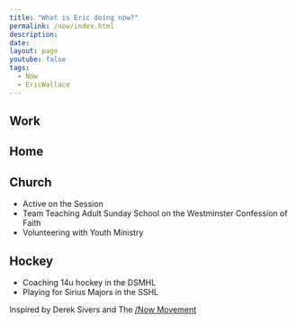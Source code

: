```yaml
---
title: "What is Eric doing now?"
permalink: /now/index.html
description: 
date: 
layout: page
youtube: false
tags:
  - Now
  - EricWallace
---
```


## Work

## Home

## Church
- Active on the Session
- Team Teaching Adult Sunday School on the Westminster Confession of Faith
- Volunteering with Youth Ministry

## Hockey
- Coaching 14u hockey in the DSMHL
- Playing for Sirius Majors in the SSHL

Inspired by Derek Sivers and The [/Now Movement](https://nownownow.com/about)

